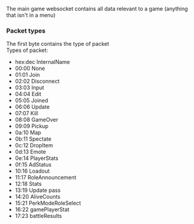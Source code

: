 The main game websocket contains all data relevant to a game (anything that isn't in a menu)


### Packet types
The first byte contains the type of packet  
Types of packet:
* hex:dec InternalName
*  00:00 None
*  01:01 Join
*  02:02 Disconnect
*  03:03 Input
*  04:04 Edit
*  05:05 Joined
*  06:06 Update
*  07:07 Kill
*  08:08 GameOver
*  09:09 Pickup
*  0a:10 Map
*  0b:11 Spectate
*  0c:12 DropItem
*  0d:13 Emote
*  0e:14 PlayerStats
*  0f:15 AdStatus
*  10:16 Loadout
*  11:17 RoleAnnouncement
*  12:18 Stats
*  13:19 Update pass
*  14:20 AliveCounts
*  15:21 PerkModeRoleSelect
*  16:22 gamePlayerStat
*  17:23 battleResults

